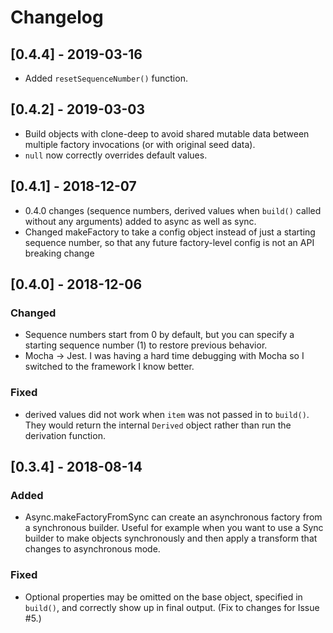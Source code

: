 # Changelog

## [0.4.4] - 2019-03-16

- Added `resetSequenceNumber()` function.

## [0.4.2] - 2019-03-03

- Build objects with clone-deep to avoid shared mutable data between multiple factory invocations (or with original seed data).
- `null` now correctly overrides default values.

## [0.4.1] - 2018-12-07

- 0.4.0 changes (sequence numbers, derived values when `build()` called without any arguments) added to async as well as sync.
- Changed makeFactory to take a config object instead of just a starting sequence number, so that any future factory-level config is not an API breaking change

## [0.4.0] - 2018-12-06

### Changed

- Sequence numbers start from 0 by default, but you can specify a starting sequence number (1) to restore previous behavior.
- Mocha -> Jest. I was having a hard time debugging with Mocha so I switched to the framework I know better.

### Fixed

- derived values did not work when `item` was not passed in to `build()`. They would return the internal `Derived` object rather than run the derivation function.

## [0.3.4] - 2018-08-14

### Added

- Async.makeFactoryFromSync can create an asynchronous factory from a synchronous builder. Useful for example when you want to use a Sync builder to make objects synchronously and then apply a transform that changes to asynchronous mode.

### Fixed

- Optional properties may be omitted on the base object, specified in `build()`, and correctly show up in final output. (Fix to changes for Issue #5.)
